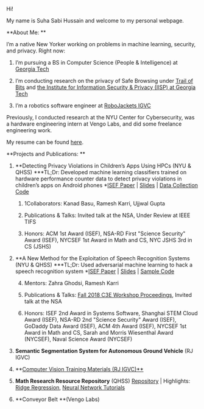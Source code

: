 Hi! 

My name is Suha Sabi Hussain and welcome to my personal webpage. 

**About Me: **

I’m a native New Yorker working on problems in machine learning, security, and privacy. Right now: 

1. I’m pursuing a BS in Computer Science (People & Intelligence) at [Georgia Tech](https://cc.gatech.edu/)

2. I’m conducting research on the privacy of Safe Browsing under [Trail of Bits](https://www.trailofbits.com/) and [the Institute for Information Security & Privacy (IISP) at Georgia Tech](https://www.iisp.gatech.edu/)

3. I’m a robotics software engineer at [RoboJackets IGVC](https://robojackets.org/teams/intelligent-ground-vehicle-competition/)

Previously, I conducted research at the NYU Center for Cybersecurity, was a hardware engineering intern at Vengo Labs, and did some freelance engineering work. 

My resume can be found [here](https://sshussain.me/SH_R.pdf). 

**Projects and Publications: **

1. **Detecting Privacy Violations in Children’s Apps Using HPCs (NYU & QHSS)***TL;Dr: Developed machine learning classifiers trained on hardware performance counter data to detect privacy violations in children’s apps on Android phones*[ISEF Paper](https://drive.google.com/file/d/1IKWQ72VcVUSOioZ19B6X3CemOhZKAsFo/view) | [Slides](https://docs.google.com/presentation/d/1XsHg5j47Ob5W22Fz3rVa4eiA4QDxG_LS0D_g0-SD2hw/edit?usp=sharing) | [Data Collection Code](https://github.com/suhacker1/hpc-a)

    1. 1Collaborators: Kanad Basu, Ramesh Karri, Ujjwal Gupta

    2. Publications & Talks: Invited talk at the NSA, Under Review at IEEE TIFS 

    3. Honors: ACM 1st Award (ISEF), NSA-RD First "Science Security" Award (ISEF), NYCSEF 1st Award in Math and CS, NYC JSHS 3rd in CS (JSHS)

2. **A New Method for the Exploitation of Speech Recognition Systems (NYU & QHSS)***TL;Dr: Used adversarial machine learning to hack a speech recognition system*[ISEF Paper](https://drive.google.com/file/d/1ByrSzbkMNXoF-iJ1uwdhpyixC0_7D1Wy/view) | [Slides](https://docs.google.com/presentation/d/1JxGNaqcpdKTIlk0w19AA_vlWDoO95H_7zL3ooscUGj8/edit?usp=sharing) | [Sample Code](https://github.com/suhacker1/phonetic-classification)

    4. Mentors: Zahra Ghodsi, Ramesh Karri 

    5. Publications & Talks: [Fall 2018 C3E Workshop Proceedings](https://cps-vo.org/node/55909), Invited talk at the NSA

    6. Honors: ISEF 2nd Award in Systems Software, Shanghai STEM Cloud Award (ISEF), NSA-RD 2nd "Science Security" Award (ISEF), GoDaddy Data Award (ISEF), ACM 4th Award (ISEF), NYCSEF 1st Award in Math and CS, Sarah and Morris Wiesenthal Award (NYCSEF), Naval Science Award (NYCSEF)

3. **Semantic Segmentation System for Autonomous Ground Vehicle** (RJ IGVC) 

4. **[Computer Vision Training Materials (RJ IGVC)** ](https://github.com/RoboJackets/nn-training)

5. **Math Research Resource Repository** (QHSS) [Repository](https://github.com/jchen42703/MathResearchQHSS) | Highlights: [Ridge Regression](https://github.com/jchen42703/MathResearchQHSS/tree/master/Ridge_Regression_for_Prostitution), [Neural Network Tutorials](https://github.com/jchen42703/MathResearchQHSS/tree/master/tutorials)

6. **Conveyor Belt **(Vengo Labs)

